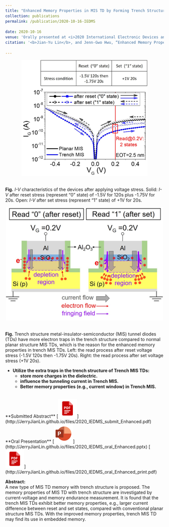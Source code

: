 ```yaml
---
title: "Enhanced Memory Properties in MIS TD by Forming Trench Structure at the Gate edge"
collection: publications
permalink: /publication/2020-10-16-IEDMS

date: 2020-10-16
venue: 'Orally presented at <i>2020 International Electronic Devices and Materials Symposium</i>'
citation: '<b>Jian-Yu Lin</b>, and Jenn-Gwo Hwu, “Enhanced Memory Properties in MIS TD by Forming Trench Structure at the Gate Edge,” <i>2020 International Electronic Devices and Materials Symposium (IEDMS)</i>, 5021, C1‑3, Chang Gung University, Tao‑Yuan City, Taiwan, ROC, Oct. 2020.'

---
```


<p style="text-align:center;"><img src='/images/IV_2states.jpg' width='400'></p> <br/>
<b>Fig.</b> <i>I-V</i> characteristics of the devices after applying voltage stress. Solid: <i>I-V</i> after reset stress (represent “0” state) of -1.5V for 120s plus -1.75V for 20s. Open: <i>I-V</i> after set stress (represent “1” state) of +1V for 20s.

<p style="text-align:center;"><img src='/images/2020_IEDMS_mechanism.jpg' width='500'></p> <br/>
<b>Fig.</b> Trench structure metal-insulator-semiconductor (MIS) tunnel diodes (TDs) have more electron traps in the trench structure compared to normal planar structure MIS TDs, which is the reason for the enhanced memory properties in trench MIS TDs. Left: the read process after reset voltage stress (-1.5V 120s then -1.75V 20s). Right: the read process after set voltage stress (+1V 20s).
<br/>

* <b>Utilize the extra traps in the trench structure of Trench MIS TDs: </b> <br/>
  * <b>store more charges in the dielectric.</b> <br/>
  * <b>influence the tunneling current in Trench MIS.</b> <br/>
  * <b>Better memory properties (e.g., current window) in Trench MIS.</b> <br/>

<br/>
**Submitted Abstract**
[<img src='/images/pdf.png' width='60'>](http://JerryJianLin.github.io/files/2020_IEDMS_submit_Enhanced.pdf)
<br/>
**Oral Presentation**
[<img src='/images/PPT.png' width='60'>](http://JerryJianLin.github.io/files/2020_IEDMS_oral_Enhanced.pptx)
[<img src='/images/pdf.png' width='60'>](http://JerryJianLin.github.io/files/2020_IEDMS_oral_Enhanced_print.pdf)
<br/>



**Abstract:** <br/>
A new type of MIS TD memory with trench structure is proposed. The memory properties of MIS TD with trench structure are investigated by current-voltage and memory endurance measurement. It is found that the trench MIS TDs exhibit better memory properties, e.g., larger current difference between reset and set states, compared with conventional planar structure MIS TDs. With the improved memory properties, trench MIS TD may find its use in embedded memory.

<!--Recommended citation: Your Name, You. (2015). "Paper Title Number 3." <i>Journal 1</i>. 1(3). -->
